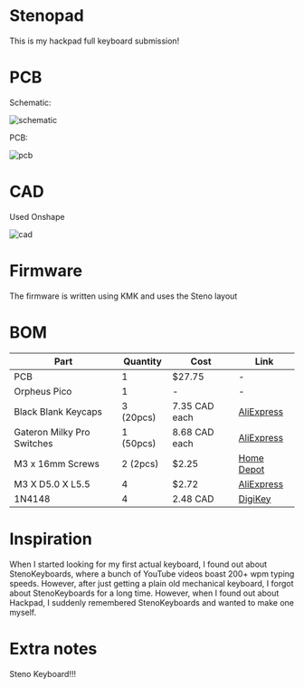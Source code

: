 # Stenopad
This is my hackpad full keyboard submission!

# PCB
Schematic:

![schematic](https://github.com/B-Eddie/hackpad/blob/main/hackboards/Stenopad/assets/schematic.png)

PCB:

![pcb](https://github.com/B-Eddie/hackpad/blob/main/hackboards/Stenopad/assets/pcb.png)


# CAD
Used Onshape

![cad](https://github.com/B-Eddie/hackpad/blob/main/hackboards/Stenopad/assets/cad.png)

# Firmware
The firmware is written using KMK and uses the Steno layout

# **BOM**
| Part | Quantity | Cost | Link |
| --- | --- | --- | --- |
| PCB | 1 | $27.75 | - |
| Orpheus Pico | 1 | - | - |
| Black Blank Keycaps | 3 (20pcs) | 7.35 CAD each | [AliExpress](https://www.aliexpress.com/item/1005007683242914.html) |
| Gateron Milky Pro Switches | 1 (50pcs) | 8.68 CAD each | [AliExpress](https://www.aliexpress.com/item/1005006425450443.html) |
| M3 x 16mm Screws | 2 (2pcs) | $2.25 | [Home Depot](https://www.homedepot.com/p/Everbilt-M3-0-5x16mm-Stainless-Steel-Flat-Head-Phillips-Drive-Machine-Screw-2-Pieces-863838/323370692) |
| M3 X D5.0 X L5.5 | 4 | $2.72 | [AliExpress](https://www.aliexpress.us/item/4000232858343.html) |
| 1N4148 | 4 | 2.48 CAD | [DigiKey](https://www.digikey.ca/en/products/detail/onsemi/1N4148/458603) |
<!-- - 42x 1N4148 -->
<!-- - 42x Cherry MX Switches -->
<!-- - 42x Blank DSA Keycaps -->
<!-- - 1x Orpheus Pico -->
<!-- - 4x M3 x 16mm Screws
- 4x M3 Heatset -->

# Inspiration
When I started looking for my first actual keyboard, I found out about StenoKeyboards, where a bunch of YouTube videos boast 200+ wpm typing speeds. However, after just getting a plain old mechanical keyboard, I forgot about StenoKeyboards for a long time. However, when I found out about Hackpad, I suddenly remembered StenoKeyboards and wanted to make one myself.

# Extra notes
Steno Keyboard!!!

